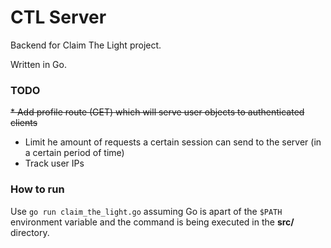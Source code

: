 # CTL Server
Backend for Claim The Light project.

Written in Go.

### TODO
~~* Add profile route (GET) which will serve user objects to authenticated clients~~
* Limit he amount of requests a certain session can send to the server (in a certain period of time)
* Track user IPs

### How to run
Use `go run claim_the_light.go` assuming Go is apart of the `$PATH` environment variable
and the command is being executed in the **src/** directory.